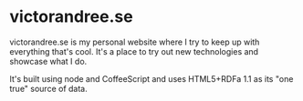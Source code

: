 
# victorandree.se

victorandree.se is my personal website where I try to keep up with everything that's cool. It's a place to try out new technologies and showcase what I do.

It's built using node and CoffeeScript and uses HTML5+RDFa 1.1 as its "one true" source of data.
